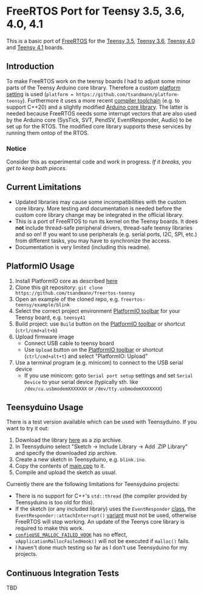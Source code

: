 # FreeRTOS Port for Teensy 3.5, 3.6, 4.0, 4.1

This is a basic port of [FreeRTOS][FreeRTOS] for the [Teensy 3.5][Teensy], [Teensy 3.6][Teensy], [Teensy 4.0][Teensy] and [Teensy 4.1][Teensy] boards. 

## Introduction

To make FreeRTOS work on the teensy boards I had to adjust some minor parts of the Teensy Arduino core library. Therefore a custom [platform setting][TeensyPlatform] is used (`platform = https://github.com/tsandmann/platform-teensy`). Furthermore it uses a more recent [compiler toolchain][ARMCrossCompiler] (e.g. to support C++20) and a slightly modified [Arduino core library][TeensyLibCore]. The latter is needed because FreeRTOS needs some interrupt vectors that are also used by the Arduino core (SysTick, SVT, PendSV, EventResponder, Audio) to be set up for the RTOS. The modified core library supports these services by running them ontop of the RTOS.

### Notice

Consider this as experimental code and work in progress. *If it breaks, you get to keep both pieces.* 

## Current Limitations

* Updated libraries may cause some incompatibilities with the custom core library. More testing and documentation is needed before the custom core library change may be integrated in the official library.
* This is a port of FreeRTOS to run its kernel on the Teensy boards. It does **not** include thread-safe peripheral drivers, thread-safe teensy libraries and so on! If you want to use peripherals (e.g. serial ports, I2C, SPI, etc.) from different tasks, you may have to synchronize the access.
* Documentation is very limited (including this readme).

## PlatformIO Usage

1. Install PlatformIO core as described [here][PIOInstall]
1. Clone this git repository: `git clone https://github.com/tsandmann/freertos-teensy`
1. Open an example of the cloned repo, e.g. `freertos-teensy/example/blink`
1. Select the correct project environment [PlatformIO toolbar][PIOToolbar] for your Teensy board, e.g. `teensy41`
1. Build project: use `Build` button on the [PlatformIO toolbar][PIOToolbar] or shortcut (`ctrl/cmd+alt+b`)
1. Upload firmware image
    * Connect USB cable to teensy board
    * Use `Upload` button on the [PlatformIO toolbar][PIOToolbar] or shortcut (`ctrl/cmd+alt+t`) and select "PlatformIO: Upload"
1. Use a terminal program (e.g. minicom) to connect to the USB serial device
    * If you use minicom: goto `Serial port setup` settings and set `Serial Device` to your serial device (typically sth. like `/dev/cu.usbmodemXXXXXXX` or `/dev/tty.usbmodemXXXXXXX`)

## Teensyduino Usage

There is a test version available which can be used with Teensyduino. If you want to try it out:

1. Download the library [here](https://github.com/tsandmann/freertos-teensy/releases) as a zip archive.
1. In Teensyduino select "Sketch -> Include Library -> Add .ZIP Library" and specify the downloaded zip archive.
1. Create a new sketch in Teensyduino, e.g. `blink.ino`.
1. Copy the contents of [main.cpp](https://github.com/tsandmann/freertos-teensy/blob/master/example/blink/src/main.cpp) to it.
1. Compile and upload the sketch as usual.

Currently there are the following limitations for Teensyduino projects:

 - There is no support for C++'s `std::thread` (the compiler provided by Teensyduino is too old for this).
 - If the sketch (or any included library) uses the `EventResponder` [class](https://github.com/PaulStoffregen/cores/blob/bf413538ce5d331a4ac768e50c5668b9b6c1901f/teensy4/EventResponder.h#L67), the `EventResponder::attachInterrupt()` [variant](https://github.com/PaulStoffregen/cores/blob/bf413538ce5d331a4ac768e50c5668b9b6c1901f/teensy4/EventResponder.h#L111) must not be used, otherwise FreeRTOS will stop working. An update of the Teenys core library is required to make this work.
 - [`configUSE_MALLOC_FAILED_HOOK`](https://www.freertos.org/a00110.html#configUSE_MALLOC_FAILED_HOOK) has no effect, `vApplicationMallocFailedHook()` will not be executed if `malloc()` fails.
 - I haven't done much testing so far as I don't use Teensyduino for my projects.

## Continuous Integration Tests

TBD

[FreeRTOS]: https://www.freertos.org
[Teensy]: https://www.pjrc.com/teensy/index.html
[PlatformIO]: https://platformio.org
[PIOGithub]: https://github.com/platformio/platformio-core
[PIOInstall]: https://docs.platformio.org/en/latest/integration/ide/vscode.html#installation
[PioCliInstall]: https://docs.platformio.org/en/latest/core/installation.html#install-shell-commands
[PIOToolbar]: https://docs.platformio.org/en/latest/integration/ide/vscode.html#platformio-toolbar
[VSCode]: https://github.com/Microsoft/vscode
[PlatformIOIDE]: http://docs.platformio.org/en/latest/ide.html#ide
[TeensyPlatform]: https://github.com/tsandmann/platform-teensy
[ARMCrossCompiler]: https://github.com/tsandmann/arm-cortexm-toolchain-linux
[TeensyLibCore]: https://github.com/tsandmann/teensy-cores
